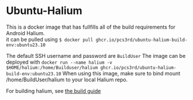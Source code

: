 # Ubuntu-Halium
This is a docker image that has fullfills all of the build requirements for Android Halium.   
it can be pulled using `$ docker pull ghcr.io/pcs3rd/ubuntu-halium-build-env:ubuntu23.10`

The default SSH username and password are `BuildUser`
The image can be deployed with `docker run --name halium -v $HOME/halium:/home/Builduser/halium ghcr.io/pcs3rd/ubuntu-halium-build-env:ubuntu23.10`
When using this image, make sure to bind mount /home/BuildUser/halium to your local Halium repo.

For building halium, see [the build guide](https://docs.halium.org/en/latest/)
